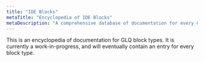 ```yaml
---
title: "IDE Blocks"
metaTitle: "Encyclopedia of IDE Blocks"
metaDescription: "A comprehensive database of documentation for every GLQ block type"
---
```

This is an encyclopedia of documentation for GLQ block types. It is currently a work-in-progress, and will eventually contain an entry for every block type.
